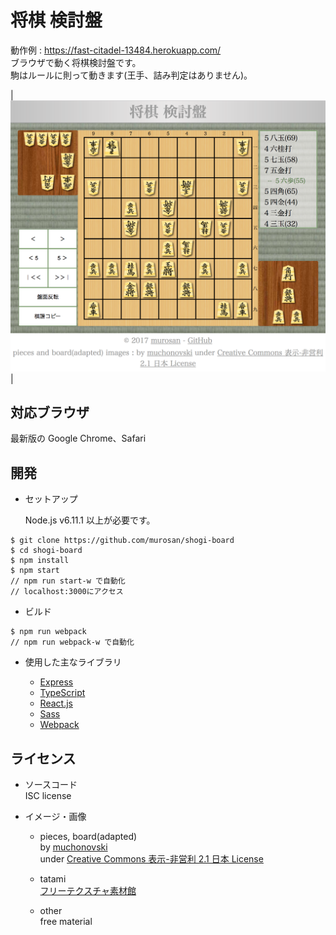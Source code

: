 # 将棋 検討盤

動作例 : https://fast-citadel-13484.herokuapp.com/  
ブラウザで動く将棋検討盤です。  
駒はルールに則って動きます(王手、詰み判定はありません)。

|![例](https://github.com/murosan/pictures-for-readme/blob/master/shogi-board-ex.png)|

## 対応ブラウザ

最新版の Google Chrome、Safari

## 開発

- セットアップ

  Node.js v6.11.1 以上が必要です。

```
$ git clone https://github.com/murosan/shogi-board
$ cd shogi-board
$ npm install
$ npm start
// npm run start-w で自動化
// localhost:3000にアクセス
```

- ビルド

```
$ npm run webpack
// npm run webpack-w で自動化
```

- 使用した主なライブラリ

  - [Express](https://github.com/expressjs/express)
  - [TypeScript](https://github.com/Microsoft/TypeScript)
  - [React.js](https://github.com/facebook/react)
  - [Sass](https://github.com/sass/sass)
  - [Webpack](https://github.com/webpack/webpack)



## ライセンス

- ソースコード  
  ISC license

- イメージ・画像
  - pieces, board(adapted)  
    by [muchonovski](http://mucho.girly.jp/bona)  
    under [Creative Commons 表示-非営利 2.1 日本 License](https://creativecommons.org/licenses/by-nc/2.1/jp/)

  - tatami  
    [フリーテクスチャ素材館](https://free-texture.net/seamless-pattern/tatami01.html)

  - other  
    free material
